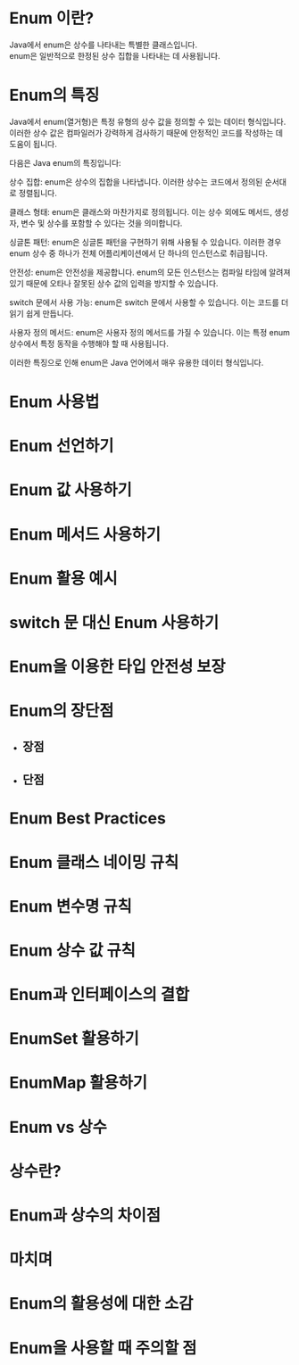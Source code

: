 # Enum 이란?

Java에서 enum은 상수를 나타내는 특별한 클래스입니다.  
enum은 일반적으로 한정된 상수 집합을 나타내는 데 사용됩니다.

# Enum의 특징

Java에서 enum(열거형)은 특정 유형의 상수 값을 정의할 수 있는 데이터 형식입니다. 이러한 상수 값은 컴파일러가 강력하게 검사하기 때문에 안정적인 코드를 작성하는 데 도움이 됩니다.

다음은 Java enum의 특징입니다:

상수 집합: enum은 상수의 집합을 나타냅니다. 이러한 상수는 코드에서 정의된 순서대로 정렬됩니다.

클래스 형태: enum은 클래스와 마찬가지로 정의됩니다. 이는 상수 외에도 메서드, 생성자, 변수 및 상수를 포함할 수 있다는 것을 의미합니다.

싱글톤 패턴: enum은 싱글톤 패턴을 구현하기 위해 사용될 수 있습니다. 이러한 경우 enum 상수 중 하나가 전체 어플리케이션에서 단 하나의 인스턴스로 취급됩니다.

안전성: enum은 안전성을 제공합니다. enum의 모든 인스턴스는 컴파일 타임에 알려져 있기 때문에 오타나 잘못된 상수 값의 입력을 방지할 수 있습니다.

switch 문에서 사용 가능: enum은 switch 문에서 사용할 수 있습니다. 이는 코드를 더 읽기 쉽게 만듭니다.

사용자 정의 메서드: enum은 사용자 정의 메서드를 가질 수 있습니다. 이는 특정 enum 상수에서 특정 동작을 수행해야 할 때 사용됩니다.

이러한 특징으로 인해 enum은 Java 언어에서 매우 유용한 데이터 형식입니다.

# Enum 사용법

# Enum 선언하기

# Enum 값 사용하기

# Enum 메서드 사용하기

# Enum 활용 예시

# switch 문 대신 Enum 사용하기

# Enum을 이용한 타입 안전성 보장

# Enum의 장단점

- ## 장점
- ## 단점

# Enum Best Practices

# Enum 클래스 네이밍 규칙

# Enum 변수명 규칙

# Enum 상수 값 규칙

# Enum과 인터페이스의 결합

# EnumSet 활용하기

# EnumMap 활용하기

# Enum vs 상수

# 상수란?

# Enum과 상수의 차이점

# 마치며

# Enum의 활용성에 대한 소감

# Enum을 사용할 때 주의할 점
